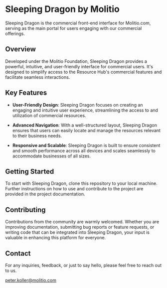 # Sleeping Dragon by Molitio

Sleeping Dragon is the commercial front-end interface for Molitio.com, serving as the main portal for users engaging with our commercial offerings.

## Overview

Developed under the Molitio Foundation, Sleeping Dragon provides a powerful, intuitive, and user-friendly interface for commercial users. It's designed to simplify access to the Resource Hub's commercial features and facilitate seamless interactions.

## Key Features

- **User-Friendly Design**: Sleeping Dragon focuses on creating an engaging and intuitive user experience, streamlining the access to and utilization of commercial resources.
  
- **Advanced Navigation**: With a well-structured layout, Sleeping Dragon ensures that users can easily locate and manage the resources relevant to their business needs.

- **Responsive and Scalable**: Sleeping Dragon is built to ensure consistent and smooth performance across all devices and scales seamlessly to accommodate businesses of all sizes.

## Getting Started

To start with Sleeping Dragon, clone this repository to your local machine. Further instructions on how to use and contribute to the project are provided in the project documentation.

## Contributing

Contributions from the community are warmly welcomed. Whether you are improving documentation, submitting bug reports or feature requests, or writing code that can be integrated into Sleeping Dragon, your input is valuable in enhancing this platform for everyone.

## Contact

For any inquiries, feedback, or just to say hello, please feel free to reach out to us.

peter.koller@molitio.com
